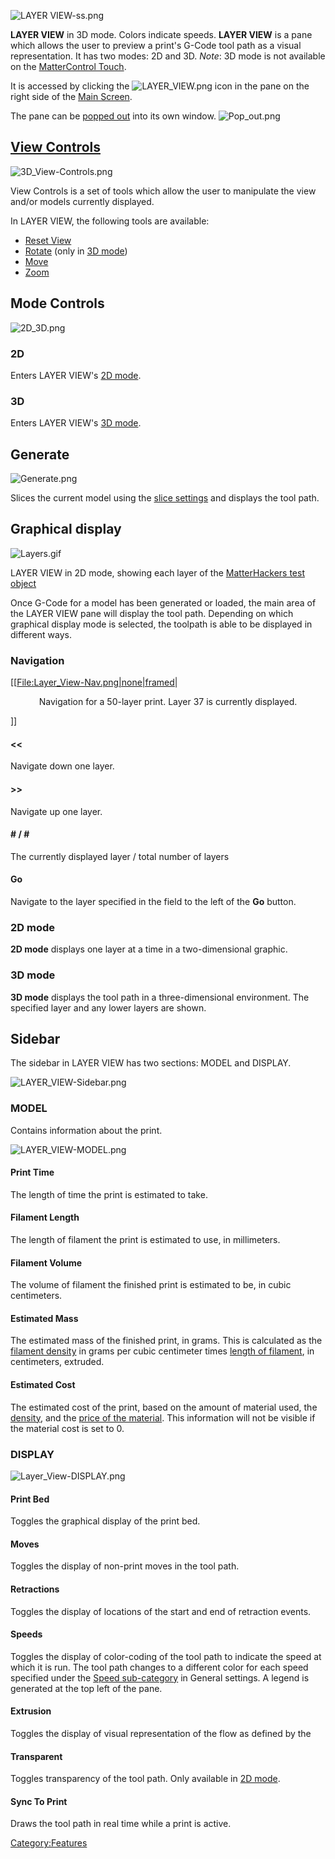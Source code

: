 ![LAYER VIEW-ss.png](http://wiki.mattercontrol.com/images/8/80/LAYER_VIEW-ss.png "LAYER VIEW-ss.png")

**LAYER VIEW** in 3D mode. Colors indicate speeds. **LAYER VIEW** is a pane which allows the user to preview a print's
G-Code tool path as a visual representation. It has two modes: 2D and
3D. *Note*: 3D mode is not available on the [MatterControl
Touch](mattercontrol-touch.md).

It is accessed by clicking the ![LAYER\_VIEW.png](http://wiki.mattercontrol.com/images/b/b2/LAYER_VIEW.png
"LAYER_VIEW.png") icon in the pane on the right side of the [Main
Screen](main-screen.md).

The pane can be [popped out](pop-out.md) into its own window.
![Pop\_out.png](http://wiki.mattercontrol.com/images/7/74/Pop_out.png "Pop_out.png")

## [View Controls](view-controls.md)

![3D\_View-Controls.png](http://wiki.mattercontrol.com/images/7/7c/3D_View-Controls.png "3D_View-Controls.png")

View Controls is a set of tools which allow the user to manipulate the
view and/or models currently displayed.

In LAYER VIEW, the following tools are available:

  - [Reset View](view-controls.md#Reset_View)
  - [Rotate](view-controls.md#Rotate) (only in [3D
    mode](#3D))
  - [Move](view-controls.md#Move)
  - [Zoom](view-controls.md#Zoom)

## Mode Controls

![2D\_3D.png](http://wiki.mattercontrol.com/images/a/a7/2D_3D.png "2D_3D.png")

### 2D

Enters LAYER VIEW's [2D mode](#2D_mode).

### 3D

Enters LAYER VIEW's [3D mode](#3D_mode).

## Generate

![Generate.png](http://wiki.mattercontrol.com/images/6/63/Generate.png "Generate.png")

Slices the current model using the [slice settings](settings)
and displays the tool path.

## Graphical display

![Layers.gif](http://wiki.mattercontrol.com/images/0/06/Layers.gif "Layers.gif")

LAYER VIEW in 2D mode, showing each layer of the [MatterHackers test
object](:file:mhobject.stl)


Once G-Code for a model has been generated or loaded, the main area of
the LAYER VIEW pane will display the tool path. Depending on which
graphical display mode is selected, the toolpath is able to be displayed
in different
ways.

### Navigation

\[\[[File:Layer\_View-Nav.png|none|framed](File:Layer_View-Nav.png%7Cnone%7Cframed)|

<center>

Navigation for a 50-layer print. Layer 37 is currently displayed.

</center>

\]\]

#### \<\<

Navigate down one layer.

#### \>\>

Navigate up one layer.

#### \# / \#

The currently displayed layer / total number of layers

#### Go

Navigate to the layer specified in the field to the left of the **Go**
button.

### 2D mode

**2D mode** displays one layer at a time in a two-dimensional graphic.

### 3D mode

**3D mode** displays the tool path in a three-dimensional environment.
The specified layer and any lower layers are shown.

## Sidebar

The sidebar in LAYER VIEW has two sections: MODEL and DISPLAY.

![LAYER\_VIEW-Sidebar.png](http://wiki.mattercontrol.com/images/c/c5/LAYER_VIEW-Sidebar.png
"LAYER_VIEW-Sidebar.png")

### MODEL

Contains information about the print.

![LAYER\_VIEW-MODEL.png](http://wiki.mattercontrol.com/images/f/f7/LAYER_VIEW-MODEL.png "LAYER_VIEW-MODEL.png")

#### Print Time

The length of time the print is estimated to take.

#### Filament Length

The length of filament the print is estimated to use, in millimeters.

#### Filament Volume

The volume of filament the finished print is estimated to be, in cubic
centimeters.

#### Estimated Mass

The estimated mass of the finished print, in grams. This is calculated
as the [filament
density](settings/filament/material/properties/density) in
grams per cubic centimeter times [length of
filament](layer-view.md#Filament_Length), in centimeters,
extruded.

#### Estimated Cost

The estimated cost of the print, based on the amount of material used,
the [density](settings/filament/material/properties/density),
and the [price of the
material](settings/filament/material/properties/cost). This
information will not be visible if the material cost is set to 0.

### DISPLAY

![Layer\_View-DISPLAY.png](http://wiki.mattercontrol.com/images/0/05/LAYER_VIEW-DISPLAY.png
"Layer_View-DISPLAY.png")

#### Print Bed

Toggles the graphical display of the print bed.

#### Moves

Toggles the display of non-print moves in the tool path.

#### Retractions

Toggles the display of locations of the start and end of retraction
events.

#### Speeds

Toggles the display of color-coding of the tool path to indicate the
speed at which it is run. The tool path changes to a different color for
each speed specified under the [Speed
sub-category](settings/general/speed) in General settings. A
legend is generated at the top left of the pane.

#### Extrusion

Toggles the display of visual representation of the flow as defined by
the

#### Transparent

Toggles transparency of the tool path. Only available in [2D
mode](#2D_mode).

#### Sync To Print

Draws the tool path in real time while a print is active.

[Category:Features](category:features)
